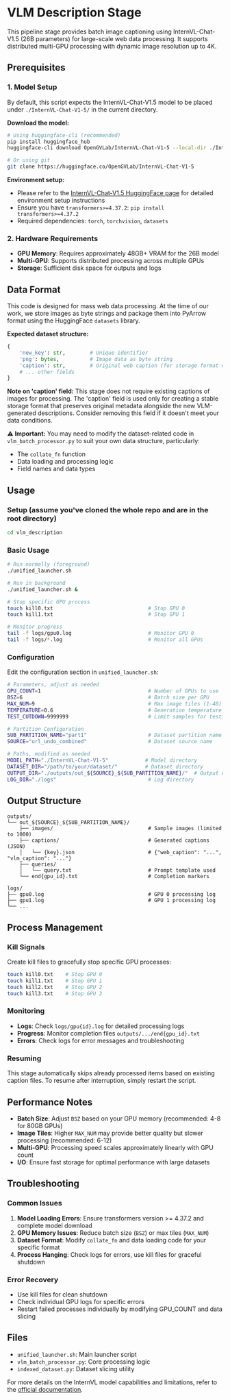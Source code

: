 # VLM Description Stage

This pipeline stage provides batch image captioning using InternVL-Chat-V1.5 (26B parameters) for large-scale web data processing. It supports distributed multi-GPU processing with dynamic image resolution up to 4K.

## Prerequisites

### 1. Model Setup

By default, this script expects the InternVL-Chat-V1.5 model to be placed under `./InternVL-Chat-V1-5/` in the current directory.

**Download the model:**
```bash
# Using huggingface-cli (recommended)
pip install huggingface_hub
huggingface-cli download OpenGVLab/InternVL-Chat-V1-5 --local-dir ./InternVL-Chat-V1-5

# Or using git
git clone https://huggingface.co/OpenGVLab/InternVL-Chat-V1-5
```

**Environment setup:**
- Please refer to the [InternVL-Chat-V1.5 HuggingFace page](https://huggingface.co/OpenGVLab/InternVL-Chat-V1-5) for detailed environment setup instructions
- Ensure you have `transformers>=4.37.2`: `pip install transformers>=4.37.2`
- Required dependencies: `torch`, `torchvision`, `datasets`

### 2. Hardware Requirements

- **GPU Memory**: Requires approximately 48GB+ VRAM for the 26B model
- **Multi-GPU**: Supports distributed processing across multiple GPUs
- **Storage**: Sufficient disk space for outputs and logs

## Data Format

This code is designed for mass web data processing. At the time of our work, we store images as byte strings and package them into PyArrow format using the HuggingFace `datasets` library.

**Expected dataset structure:**
```python
{
    'new_key': str,        # Unique identifier
    'png': bytes,          # Image data as byte string
    'caption': str,        # Original web caption (for storage format only)
    # ... other fields
}
```

**Note on 'caption' field:** This stage does not require existing captions of images for processing. The 'caption' field is used only for creating a stable storage format that preserves original metadata alongside the new VLM-generated descriptions. Consider removing this field if it doesn't meet your data conditions.

**⚠️ Important:** You may need to modify the dataset-related code in `vlm_batch_processor.py` to suit your own data structure, particularly:
- The `collate_fn` function
- Data loading and processing logic
- Field names and data types

## Usage

### Setup (assume you've cloned the whole repo and are in the root directory)

```bash
cd vlm_description
```

### Basic Usage

```bash
# Run normally (foreground)
./unified_launcher.sh

# Run in background
./unified_launcher.sh &

# Stop specific GPU process
touch kill0.txt                               # Stop GPU 0
touch kill1.txt                               # Stop GPU 1

# Monitor progress
tail -f logs/gpu0.log                         # Monitor GPU 0
tail -f logs/*.log                            # Monitor all GPUs
```

### Configuration

Edit the configuration section in `unified_launcher.sh`:

```bash
# Parameters, adjust as needed
GPU_COUNT=1                                   # Number of GPUs to use
BSZ=6                                         # Batch size per GPU
MAX_NUM=9                                     # Max image tiles (1-40)
TEMPERATURE=0.6                               # Generation temperature
TEST_CUTDOWN=9999999                          # Limit samples for testing

# Partition Configuration
SUB_PARTITION_NAME="part1"                    # Dataset partition name
SOURCE="url_undo_combined"                    # Dataset source name

# Paths, modified as needed
MODEL_PATH="./InternVL-Chat-V1-5"            # Model directory
DATASET_DIR="/path/to/your/dataset/"         # Dataset directory
OUTPUT_DIR="./outputs/out_${SOURCE}_${SUB_PARTITION_NAME}/"  # Output directory
LOG_DIR="./logs"                              # Log directory
```

## Output Structure

```
outputs/
└── out_${SOURCE}_${SUB_PARTITION_NAME}/
    ├── images/                               # Sample images (limited to 1000)
    ├── captions/                             # Generated captions (JSON)
    │   └── {key}.json                        # {"web_caption": "...", "vlm_caption": "..."}
    ├── queries/
    │   └── query.txt                         # Prompt template used
    └── end{gpu_id}.txt                       # Completion markers

logs/
├── gpu0.log                                  # GPU 0 processing log
├── gpu1.log                                  # GPU 1 processing log
└── ...
```

## Process Management

### Kill Signals
Create kill files to gracefully stop specific GPU processes:
```bash
touch kill0.txt    # Stop GPU 0
touch kill1.txt    # Stop GPU 1
touch kill2.txt    # Stop GPU 2
touch kill3.txt    # Stop GPU 3
```

### Monitoring
- **Logs**: Check `logs/gpu{id}.log` for detailed processing logs
- **Progress**: Monitor completion files `outputs/.../end{gpu_id}.txt`
- **Errors**: Check logs for error messages and troubleshooting

### Resuming
This stage automatically skips already processed items based on existing caption files. To resume after interruption, simply restart the script.

## Performance Notes

- **Batch Size**: Adjust `BSZ` based on your GPU memory (recommended: 4-8 for 80GB GPUs)
- **Image Tiles**: Higher `MAX_NUM` may provide better quality but slower processing (recommended: 6-12)
- **Multi-GPU**: Processing speed scales approximately linearly with GPU count
- **I/O**: Ensure fast storage for optimal performance with large datasets

## Troubleshooting

### Common Issues

1. **Model Loading Errors**: Ensure transformers version >= 4.37.2 and complete model download
2. **GPU Memory Issues**: Reduce batch size (`BSZ`) or max tiles (`MAX_NUM`)
3. **Dataset Format**: Modify `collate_fn` and data loading code for your specific format
4. **Process Hanging**: Check logs for errors, use kill files for graceful shutdown

### Error Recovery
- Use kill files for clean shutdown
- Check individual GPU logs for specific errors
- Restart failed processes individually by modifying GPU_COUNT and data slicing

## Files

- `unified_launcher.sh`: Main launcher script
- `vlm_batch_processor.py`: Core processing logic
- `indexed_dataset.py`: Dataset slicing utility

For more details on the InternVL model capabilities and limitations, refer to the [official documentation](https://huggingface.co/OpenGVLab/InternVL-Chat-V1-5).
